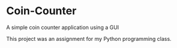 # Coin-Counter
A simple coin counter application using a GUI

This project was an assignment for my Python programming class.
